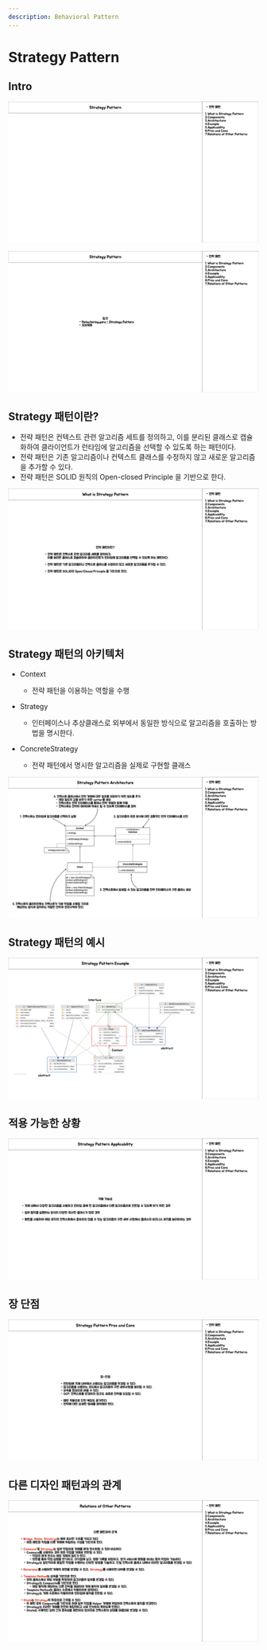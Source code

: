 ```yaml
---
description: Behavioral Pattern
---
```


# Strategy Pattern

## Intro

![Intro](strategy/strategy.001.png)

![Reference](strategy/strategy.002.png)

## Strategy 패턴이란?

- 전략 패턴은 컨텍스트 관련 알고리즘 세트를 정의하고, 이를 분리된 클래스로 캡슐화하여 클라이언트가 런타임에 알고리즘을 선택할 수 있도록 하는 패턴이다.
- 전략 패턴은 기존 알고리즘이나 컨텍스트 클래스를 수정하지 않고 새로운 알고리즘을 추가할 수 있다.
- 전략 패턴은 SOLID 원칙의 Open-closed Principle 을 기반으로 한다.

![What is Strategy Pattern](strategy/strategy.003.png)

## Strategy 패턴의 아키텍처

- Context
	- 전략 패턴을 이용하는 역할을 수행

- Strategy
	- 인터페이스나 추상클래스로 외부에서 동일한 방식으로 알고리즘을 호출하는 방법을 명시한다.

- ConcreteStrategy
	- 전략 패턴에서 명시한 알고리즘을 실제로 구현할 클래스

![Architecture](strategy/strategy.004.png)

## Strategy 패턴의 예시

![Example](strategy/strategy.005.png)

## 적용 가능한 상황

![Applicability](strategy/strategy.006.png)

## 장 단점

![Pros and Cons](strategy/strategy.007.png)

## 다른 디자인 패턴과의 관계

![Relations with Other Patterns](strategy/strategy.008.png)
